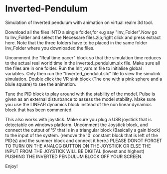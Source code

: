 # Inverted-Pendulum
Simulation of Inverted pendulum with animation on virtual realm 3d tool.

Download all the files INTO a single folder,for e.g say "Inv_Folder".Now go to Inv_Folder and select the Necessare files.zip;right click and press extract here. Note that the three folders have to be placed in the same folder Inv_Folder where you downloaded the files.

Uncomment the "Real time pacer" block so that the simulation time reduces to the actual real world time in the inverted_pendulum.slx file.
Make sure all the files are in one folder.
Run the Init_vars.m file to initialise global variables. Only then run the "Inverted_pendulul.slx" file to view the simulink simulation.
Double click the VR sink block (The one with a pink sphere and a blule square) to see the animation.


Tune the PID block to play around with the stability of the model.
Pulse is given as an external disturbance to assess the model stability.
Make sure you use the LINEAR dynamics block instead of the non linear dynamics block that has been commented.

This also works with joystick. Make sure you plug a USB joystick that is detectable on windows platform. Uncomment the Joystick block, and connect the output of '5' that is in a triangular block (Basically a gain block) to the input of the system. (remove the '0' constant block that is left of the PID(s) and the summer block and connect it here.) PLEASE DONOT FORGET TO TURN ON THE ANALOG BUTTON ON THE JOYSTICK OR ELSE THE INPUT FROM THE JOYSTICK WILL BE DIGITAL (lowest and highest) PUSHING THE INVERTED PENDULUM BLOCK OFF YOUR SCREEN.

Enjoy!
